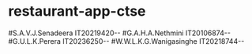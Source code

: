 # restaurant-app-ctse

#S.A.V.J.Senadeera	IT20219420--
#G.A.H.A.Nethmini	IT20106874--
#G.U.L.K.Perera	IT20236250--
#W.W.L.K.G.Wanigasinghe	IT20218744--
